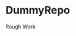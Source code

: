 # DummyRepo
Rough Work 



















































































































































